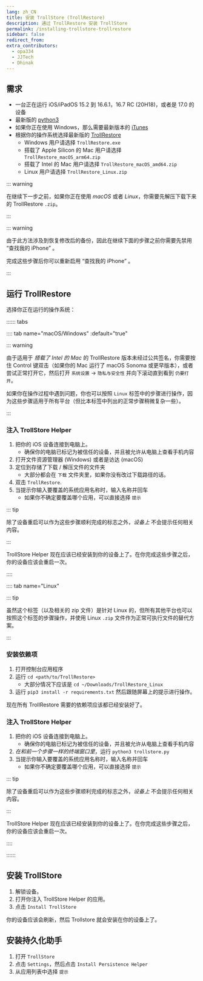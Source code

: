 ```yaml
---
lang: zh_CN
title: 安装 TrollStore (TrollRestore)
description: 通过 TrollRestore 安装 TrollStore
permalink: /installing-trollstore-trollrestore
sidebar: false
redirect_from:
extra_contributors:
  - opa334
  - JJTech
  - Dhinak
---
```


## 需求

- 一台正在运行 iOS/iPadOS 15.2 到 16.6.1，16.7 RC (20H18)，或者是 17.0 的设备
- 最新版的 [python3](https://www.python.org/downloads)
- 如果你正在使用 Windows，那么需要最新版本的 [iTunes](https://www.apple.com/itunes/download/win64) 
- 根据你的操作系统选择最新版的 [TrollRestore](https://github.com/JJTech0130/TrollRestore/releases)
    - Windows 用户请选择 `TrollRestore.exe`
    - 搭载了 Apple Silicon 的 Mac 用户请选择 `TrollRestore_macOS_arm64.zip`
    - 搭载了 Intel 的 Mac 用户请选择 `TrollRestore_macOS_amd64.zip`
    - Linux 用户请选择 `TrollRestore_Linux.zip`

::: warning

在继续下一步之前，如果你正在使用 *macOS* 或者 *Linux*，你需要先解压下载下来的 TrollRestore `.zip`。

:::

::: warning

由于此方法涉及到恢复修改后的备份，因此在继续下面的步骤之前你需要先禁用 “查找我的 iPhone” 。

完成这些步骤后你可以重新启用 “查找我的 iPhone” 。

:::

## 运行 TrollRestore

选择你正在运行的操作系统：

:::::: tabs

:::: tab name="macOS/Windows" :default="true"

::: warning

由于适用于 *搭载了 Intel 的 Mac* 的 TrollRestore 版本未经过公共签名，你需要按住 Control 键双击（如果你的 Mac 运行了 macOS Sonoma 或更早版本），或者尝试正常打开它，然后打开 `系统设置` -> `隐私与安全性` 并向下滚动直到看到 `仍要打开`。

如果你在操作过程中遇到问题，你也可以按照 `Linux` 标签中的步骤进行操作，因为这些步骤适用于所有平台（但比本标签中列出的正常步骤稍微复杂一些）。

:::

### 注入 TrollStore Helper

1. 把你的 iOS 设备连接到电脑上。
    - 确保你的电脑已标记为被信任的设备，并且被允许从电脑上查看手机内容
1. 打开文件资源管理器 (Windows) 或者是访达 (macOS) 
1. 定位到存储了下载 / 解压文件的文件夹
    - 大部分都会在 `下载` 文件夹里，如果你没有改过下载路径的话。
1. 双击 `TrollRestore`.
1. 当提示你输入要覆盖的系统应用名称时，输入名称并回车
    - 如果你不确定要覆盖哪个应用，可以直接选择 `提示`

::: tip

除了设备重启可以作为这些步骤顺利完成的标志之外，*设备上* 不会提示任何相关内容。

:::

TrollStore Helper 现在应该已经安装到你的设备上了。在你完成这些步骤之后，你的设备应该会重启一次。

::::

:::: tab name="Linux"

::: tip

虽然这个标签（以及相关的 zip 文件）是针对 Linux 的，但所有其他平台也可以按照这个标签的步骤操作，并使用 Linux `.zip` 文件作为正常可执行文件的替代方案。

:::

### 安装依赖项

1. 打开控制台应用程序
1. 运行 `cd <path/to/TrollRestore>`
    - 大部分情况下应该是 `cd ~/Downloads/TrollRestore_Linux`
1. 运行 `pip3 install -r requirements.txt` 然后跟随屏幕上的提示进行操作。

现在所有 TrollRestore 需要的依赖项应该都已经安装好了。

### 注入 TrollStore Helper

1. 把你的 iOS 设备连接到电脑上。
    - 确保你的电脑已标记为被信任的设备，并且被允许从电脑上查看手机内容
1. *在和前一个步骤一样的终端窗口里*，运行 `python3 trollstore.py`
1. 当提示你输入要覆盖的系统应用名称时，输入名称并回车
    - 如果你不确定要覆盖哪个应用，可以直接选择 `提示`

::: tip

除了设备重启可以作为这些步骤顺利完成的标志之外，*设备上* 不会提示任何相关内容。

:::

TrollStore Helper 现在应该已经安装到你的设备上了。在你完成这些步骤之后，你的设备应该会重启一次。

::::

::::::

## 安装 TrollStore

1. 解锁设备。
1. 打开你注入 TrollStore Helper 的应用。
1. 点击 `Install TrollStore`

你的设备应该会刷新，然后 Trollstore 就会安装在你的设备上了。

## 安装持久化助手

1. 打开 `TrollStore`
1. 点击 `Settings`，然后点击 `Install Persistence Helper`
1. 从应用列表中选择 `提示`

